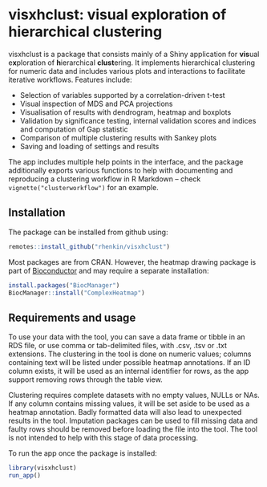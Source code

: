 
<!-- README.md is generated from README.Rmd. Please edit that file -->

# visxhclust: visual exploration of hierarchical clustering

<!-- badges: start -->
<!-- badges: end -->

visxhclust is a package that consists mainly of a Shiny application for
**vis**ual e**x**ploration of **h**ierarchical **clust**ering. It
implements hierarchical clustering for numeric data and includes various
plots and interactions to facilitate iterative workflows. Features
include:

-   Selection of variables supported by a correlation-driven t-test
-   Visual inspection of MDS and PCA projections
-   Visualisation of results with dendrogram, heatmap and boxplots
-   Validation by significance testing, internal validation scores and
    indices and computation of Gap statistic
-   Comparison of multiple clustering results with Sankey plots
-   Saving and loading of settings and results

The app includes multiple help points in the interface, and the package
additionally exports various functions to help with documenting and
reproducing a clustering workflow in R Markdown – check
`vignette("clusterworkflow")` for an example.

## Installation

The package can be installed from github using:

``` r
remotes::install_github("rhenkin/visxhclust")
```

Most packages are from CRAN. However, the heatmap drawing package is
part of [Bioconductor](http://www.bioconductor.org/) and may require a
separate installation:

``` r
install.packages("BiocManager")
BiocManager::install("ComplexHeatmap")
```

## Requirements and usage

To use your data with the tool, you can save a data frame or tibble in
an RDS file, or use comma or tab-delimited files, with .csv, .tsv or
.txt extensions. The clustering in the tool is done on numeric values;
columns containing text will be listed under possible heatmap
annotations. If an ID column exists, it will be used as an internal
identifier for rows, as the app support removing rows through the table
view.

Clustering requires complete datasets with no empty values, NULLs or
NAs. If any column contains missing values, it will be set aside to be
used as a heatmap annotation. Badly formatted data will also lead to
unexpected results in the tool. Imputation packages can be used to fill
missing data and faulty rows should be removed before loading the file
into the tool. The tool is not intended to help with this stage of data
processing.

To run the app once the package is installed:

``` r
library(visxhclust)
run_app()
```
